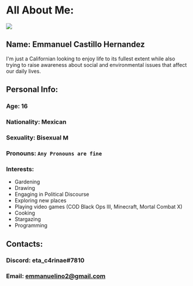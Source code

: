 # All About Me:

![](https://cdn.wccftech.com/wp-content/uploads/2016/09/spacee-2060x1288.jpg)

## Name: Emmanuel Castillo Hernandez
I'm just a Californian looking to enjoy life to its fullest extent while also trying to raise awareness about social and environmental issues that affect our daily lives.


## Personal Info:

### Age: 16
### Nationality: Mexican
### Sexuality: Bisexual <img src="https://www.unco.edu/gender-sexuality-resource-center/images/pride-flags/Bisexual-Pride.jpg" alt="Markdown Monster icon" style="height: 15px;" />
### Pronouns: `Any Pronouns are fine`
### Interests:
* Gardening
* Drawing
* Engaging in Political Discourse
* Exploring new places
* Playing video games (COD Black Ops III, Minecraft, Mortal Combat X)
* Cooking
* Stargazing
* Programming

## Contacts:
### Discord: eta_c4rinae#7810
### Email: emmanuelino2@gmail.com
